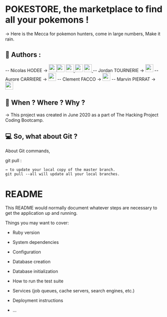 # POKESTORE, the marketplace to find all your pokemons !

→ Here is the Mecca for pokemon hunters, come in large numbers, Make it rain.  

## 👤  Authors : 

-- Nicolas HODEE → 
[<img src="http://pngimg.com/uploads/github/github_PNG40.png" width="25" >](https://github.com/nicolashodee)[<img src="https://user-images.githubusercontent.com/59894954/79057092-9281bc00-7c5d-11ea-9392-783b52f9dae4.png" width="25" >](https://www.nicolashodee.com)  [<img src="https://www.crossfitchelles.com/wp-content/uploads/2019/03/linkedin-icon-logo-png-transparent.png" width="25" >  ](https://www.linkedin.com/in/nicolashodee)  [<img src="https://upload.wikimedia.org/wikipedia/commons/4/45/New_Logo_Gmail.svg" width="25" >](contact@nicolashodee.com)   [<img src="https://www.toomed.com/blog/wp-content/uploads/2018/09/new-instagram-logo-png-transparent.png" width="25" > ](https://www.instagram.com/nicolas_hodee_photography) 
-- Jordan TOURNERIE → 
[<img src="http://pngimg.com/uploads/github/github_PNG40.png" width="25" >](https://github.com/JordanT2310)
-- Aurore CARRIERE → 
[<img src="http://pngimg.com/uploads/github/github_PNG40.png" width="25" >](https://github.com/Titpioupiou)
-- Clement FACCO → 
[<img src="http://pngimg.com/uploads/github/github_PNG40.png" width="25" >](https://github.com/cfacco1)
-- Marvin PIERRAT → 
[<img src="http://pngimg.com/uploads/github/github_PNG40.png" width="25" >](https://github.com/Homarv)

## :calendar:  When ? Where ? Why ?

→ This project was created in June 2020 as a part of The Hacking Project Coding Bootcamp.


## :computer:  So, what about Git ?



About Git commands, 

git pull : 
```
→ to update your local copy of the master branch. 
git pull --all will update all your local branches. 

```



# README

This README would normally document whatever steps are necessary to get the
application up and running.

Things you may want to cover:

* Ruby version

* System dependencies

* Configuration

* Database creation

* Database initialization

* How to run the test suite

* Services (job queues, cache servers, search engines, etc.)

* Deployment instructions

* ...


